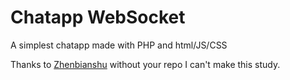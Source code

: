 # Chatapp WebSocket

A simplest chatapp made with PHP and html/JS/CSS

Thanks to [Zhenbianshu](https://github.com/zhenbianshu/websocket) without your repo I can't make this study.
